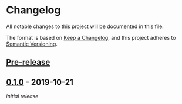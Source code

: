 # Changelog
All notable changes to this project will be documented in this file.

The format is based on [Keep a Changelog](https://keepachangelog.com/en/1.0.0/),
and this project adheres to [Semantic Versioning](https://semver.org/spec/v2.0.0.html).

## [Pre-release]

## [0.1.0] - 2019-10-21
*initial release*

[Pre-release]: https://github.com/nekr0z/static-webmentions/releases/tag/latest
[0.1.0]: https://github.com/nekr0z/static-webmentions/releases/tag/v0.1.0
